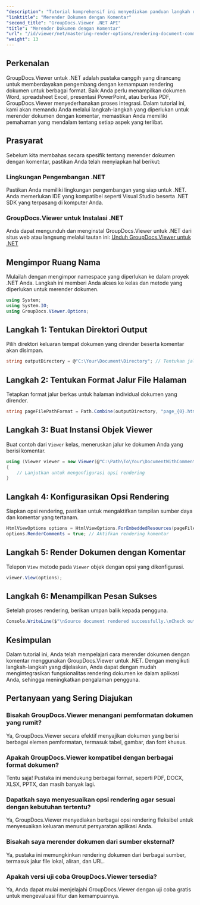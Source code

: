 ```yaml
---
"description": "Tutorial komprehensif ini menyediakan panduan langkah demi langkah tentang cara merender dokumen dengan komentar di aplikasi .NET menggunakan pustaka GroupDocs.Viewer."
"linktitle": "Merender Dokumen dengan Komentar"
"second_title": "GroupDocs.Viewer .NET API"
"title": "Merender Dokumen dengan Komentar"
"url": "/id/viewer/net/mastering-render-options/rendering-document-comments/"
"weight": 13
---
```


## Perkenalan

GroupDocs.Viewer untuk .NET adalah pustaka canggih yang dirancang untuk memberdayakan pengembang dengan kemampuan rendering dokumen untuk berbagai format. Baik Anda perlu menampilkan dokumen Word, spreadsheet Excel, presentasi PowerPoint, atau berkas PDF, GroupDocs.Viewer menyederhanakan proses integrasi. Dalam tutorial ini, kami akan memandu Anda melalui langkah-langkah yang diperlukan untuk merender dokumen dengan komentar, memastikan Anda memiliki pemahaman yang mendalam tentang setiap aspek yang terlibat.

## Prasyarat
Sebelum kita membahas secara spesifik tentang merender dokumen dengan komentar, pastikan Anda telah menyiapkan hal berikut:

### Lingkungan Pengembangan .NET
Pastikan Anda memiliki lingkungan pengembangan yang siap untuk .NET. Anda memerlukan IDE yang kompatibel seperti Visual Studio beserta .NET SDK yang terpasang di komputer Anda.

### GroupDocs.Viewer untuk Instalasi .NET
Anda dapat mengunduh dan menginstal GroupDocs.Viewer untuk .NET dari situs web atau langsung melalui tautan ini:
[Unduh GroupDocs.Viewer untuk .NET](https://releases.groupdocs.com/viewer/net/)

## Mengimpor Ruang Nama
Mulailah dengan mengimpor namespace yang diperlukan ke dalam proyek .NET Anda. Langkah ini memberi Anda akses ke kelas dan metode yang diperlukan untuk merender dokumen.

```csharp
using System;
using System.IO;
using GroupDocs.Viewer.Options;
```

## Langkah 1: Tentukan Direktori Output
Pilih direktori keluaran tempat dokumen yang dirender beserta komentar akan disimpan.

```csharp
string outputDirectory = @"C:\Your\Document\Directory"; // Tentukan jalur direktori Anda
```

## Langkah 2: Tentukan Format Jalur File Halaman
Tetapkan format jalur berkas untuk halaman individual dokumen yang dirender.

```csharp
string pageFilePathFormat = Path.Combine(outputDirectory, "page_{0}.html");
```

## Langkah 3: Buat Instansi Objek Viewer
Buat contoh dari `Viewer` kelas, meneruskan jalur ke dokumen Anda yang berisi komentar.

```csharp
using (Viewer viewer = new Viewer(@"C:\Path\To\Your\DocumentWithComments.docx"))
{
    // Lanjutkan untuk mengonfigurasi opsi rendering
}
```

## Langkah 4: Konfigurasikan Opsi Rendering
Siapkan opsi rendering, pastikan untuk mengaktifkan tampilan sumber daya dan komentar yang tertanam.

```csharp
HtmlViewOptions options = HtmlViewOptions.ForEmbeddedResources(pageFilePathFormat);
options.RenderComments = true; // Aktifkan rendering komentar
```

## Langkah 5: Render Dokumen dengan Komentar
Telepon `View` metode pada `Viewer` objek dengan opsi yang dikonfigurasi.

```csharp
viewer.View(options);
```

## Langkah 6: Menampilkan Pesan Sukses
Setelah proses rendering, berikan umpan balik kepada pengguna.

```csharp
Console.WriteLine($"\nSource document rendered successfully.\nCheck output in {outputDirectory}.");
```

## Kesimpulan
Dalam tutorial ini, Anda telah mempelajari cara merender dokumen dengan komentar menggunakan GroupDocs.Viewer untuk .NET. Dengan mengikuti langkah-langkah yang dijelaskan, Anda dapat dengan mudah mengintegrasikan fungsionalitas rendering dokumen ke dalam aplikasi Anda, sehingga meningkatkan pengalaman pengguna.

## Pertanyaan yang Sering Diajukan

### Bisakah GroupDocs.Viewer menangani pemformatan dokumen yang rumit?
Ya, GroupDocs.Viewer secara efektif menyajikan dokumen yang berisi berbagai elemen pemformatan, termasuk tabel, gambar, dan font khusus.

### Apakah GroupDocs.Viewer kompatibel dengan berbagai format dokumen?
Tentu saja! Pustaka ini mendukung berbagai format, seperti PDF, DOCX, XLSX, PPTX, dan masih banyak lagi.

### Dapatkah saya menyesuaikan opsi rendering agar sesuai dengan kebutuhan tertentu?
Ya, GroupDocs.Viewer menyediakan berbagai opsi rendering fleksibel untuk menyesuaikan keluaran menurut persyaratan aplikasi Anda.

### Bisakah saya merender dokumen dari sumber eksternal?
Ya, pustaka ini memungkinkan rendering dokumen dari berbagai sumber, termasuk jalur file lokal, aliran, dan URL.

### Apakah versi uji coba GroupDocs.Viewer tersedia?
Ya, Anda dapat mulai menjelajahi GroupDocs.Viewer dengan uji coba gratis untuk mengevaluasi fitur dan kemampuannya.